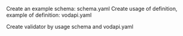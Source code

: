 Create an example schema: schema.yaml
Create usage of definition, example of definition: vodapi.yaml

Create validator by usage schema and vodapi.yaml 


